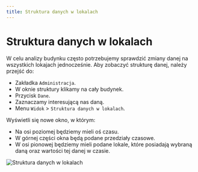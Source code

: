 ```yaml
---
title: Struktura danych w lokalach
---
```

# Struktura danych w lokalach

W celu analizy budynku często potrzebujemy sprawdzić zmiany danej na wszystkich lokajach jednocześnie. Aby zobaczyć strukturę danej, należy przejść do:

- Zakładka `Administracja`.
- W oknie struktury klikamy na cały budynek.
- Przycisk `Dane`.
- Zaznaczamy interesującą nas daną.
- Menu `Widok` > `Struktura danych w lokalach`.

Wyświetli się nowe okno, w którym:

- Na osi poziomej będziemy mieli oś czasu.
- W górnej części okna będą podane przedziały czasowe.
- W osi pionowej będziemy mieli podane lokale, które posiadają wybraną daną oraz wartości tej danej w czasie.

![Struktura danych w lokalach](danawlokalach.gif)